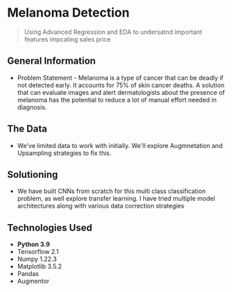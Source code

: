 # Melanoma Detection
> Using Advanced Regression and EDA to undersatnd important features impcating sales price



## General Information
- Problem Statement - Melanoma is a type of cancer that can be deadly if not detected early. It accounts for 75% of skin cancer deaths. A solution that can evaluate images and alert dermatologists about the presence of melanoma has the potential to reduce a lot of manual effort needed in diagnosis.

## The Data
- We've limited data to work with initially. We'll explore Augmnetation and Upsampling strategies to fix this.

## Solutioning
- We have built CNNs from scratch for this multi class classification problem, as well explore transfer learning. I have tried multiple model architectures along with various data correction strategies

## Technologies Used
* **Python 3.9**
* Tensorflow 2.1
* Numpy 1.22.3
* Matplotlib 3.5.2
* Pandas
* Augmentor

